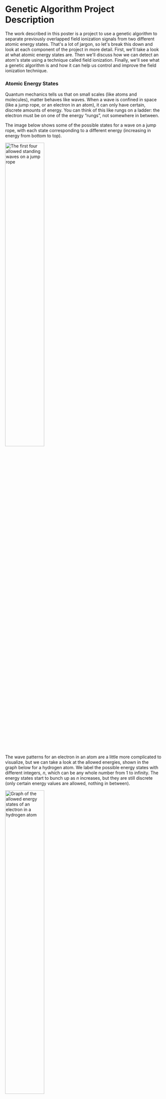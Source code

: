 # Genetic Algorithm Project Description

The work described in this poster is a project to use a genetic algorithm to separate previously overlapped field ionization signals from two different atomic energy states. That's a lot of jargon, so let's break this down and look at each component of the project in more detail. First, we'll take a look at what atomic energy states are. Then we'll discuss how we can detect an atom's state using a technique called field ionization. Finally, we'll see what a genetic algorithm is and how it can help us control and improve the field ionization technique.


### Atomic Energy States
Quantum mechanics tells us that on small scales (like atoms and molecules), matter behaves like waves. When a wave is confined in space (like a jump rope, or an electron in an atom), it can only have certain, discrete amounts of energy. You can think of this like rungs on a ladder: the electron must be on one of the energy “rungs”, not somewhere in between. 

The image below shows some of the possible states for a wave on a jump rope, with each state corresponding to a different energy (increasing in energy from bottom to top). 

<img src="./Images/jump_rope_states.gif" width="50%" alt="The first four allowed standing waves on a jump rope">

The wave patterns for an electron in an atom are a little more complicated to visualize, but we can take a look at the allowed energies, shown in the graph below for a hydrogen atom. We label the possible energy states with different integers, *n*, which can be any whole number from 1 to infinity. The energy states start to bunch up as *n* increases, but they are still discrete (only certain energy values are allowed, nothing in between).

<img src="./Images/hydrogen_states.png" width="50%" alt="Graph of the allowed energy states of an electron in a hydrogen atom"> 

### Field Ionization
I study atoms on high rungs of the energy ladder (“Rydberg” atoms), with *n* ≈ 30 and above. In each experiment, I use one of several techniques to manipulate the atoms, and then I measure their final energy state. 

To see what energy state the atoms are in, I use a detection method called *field ionization*. When you apply an electric field to an electron, it starts to move in the opposite direction as the electric field due to the electron's negative charge. But in an atom, the negatively-charged electron is attracted to the positively-charged nucleus, which tries to keep the electron in place. If you apply an electric field that is strong enough, the electron can break away from the pull of the nucleus (this is called *ionizing* the atom), and we can detect it. This process depends on the energy state of the electron. It is easier for an electric field to ionize electrons in higher energy states, since these electrons are already closer to breaking free of the nucleus compared to lower energy electrons. 

The process of field ionization is shown schematically in the figure below. On the left side, the red curve represents the pull of the nucleus, creating a "well" for the electrons to sit in. The green line is the energy associated with the applied electric field, which becomes steeper as the electric field increases over the course of the animation. The blue curve is the combination of the effects of the nucleus and the electric field. As the electric field is increased, it effectively tips the well to one side, allowing the electron to escape. The horizontal black lines represent different possible energy states of the electron. Electrons in the highest energy state are ionized at lower electric fields, when the well is not tipped over as much. Lower energy states need higher electric fields in order to be ionized. 

<img src="./Images/field_ionization.gif" alt="Animation showing a classical description of the selective field ionization detection method">

To tell which states the atoms were in, we slowly increase the strength of the electric field over time (shown by the green graph on the top right). We see peaks in our detector corresponding to electrons in different energy states (bottom right graph). The peak on the left of this graph comes from a higher energy state (ionized at a lower electric field), while the peak on the right comes from a lower energy state (ionized at a higher electric field). The size of these peaks corresponds to how many atoms were in a given energy state.

This is how selective field ionization is used to determine the energy state of an electron. Unfortunately, the real world is a bit messier than the description above. When you apply an electric field to an atom, the allowed energies shift and split (shown in Figure 2 of the poster), a phenomenon known as the Stark effect. This causes the signals from electrons in different states to bleed together -- even if the electrons have different energies, if the energies are too close together, they will be indistinguishable in our detector. The result would be something like the two signals shown in Figure 2(e) on the poster (repeated below). Even though the solid, red line and the dashed, blue line come from different states, their detector signals are significantly overlapped. This means that if we have a mix of both states in our system, we won't be able to tell how many atoms are in each state. 

<img src="./Images/overlapped_states.png" width="50%" alt="Simulation of overlapping field ionization signals from two different atomic energy states">

### Genetic Algorithms
In order to be able to distinguish between two overlapping states, I used a genetic algorithm to control the field ionization process. This is the main result presented in the poster. Before we dive into how the genetic algorithm is able to control field ionization, let's look at what it is and how it works.

A genetic algorithm is an artificial intelligence technique that works in analogy to Darwin's theory of evolution. It uses the concepts of competition/"survival of the fittest", procreation, genes, and mutation to "evolve" a solution over many generations. Genetic algorithms are good at solving problems that have a very large number of potential solutions, as long as the general form of the solution is well-defined and there is a clear criteria to measure how "good" a solution is. 

For example, let's say you want to generate directions for driving from point A to point B. There are many different ways to get from A to B. Each solution would be a set of instructions to go left, right, or straight at each intersection. The criteria for selecting the "best" solution might be to minimize the travel time. Note that a genetic algorithm is not necessarily the best way to solve this problem in real life, but it's a good example to help us understand how the algorithm works. Let's explore the details of a genetic algorithm using this example of driving from A to B. 

The first step of a genetic algorithm is to create an initial population of many potential solutions (the first generation for our "species"). Each individual of the population is described by a set of "genes." In our example, the genes for one member of the population would be a set of turning instructions. Next, we would calculate a *fitness score* which measures how well each individual in the population achieves the target goal. In the driving example, the fitness score might be 1 divided by the travel time (short travel times correspond to high fitness). To produce a second generation of (better) solutions, we will use the concept of survival of the fittest. The solutions from the first generation with the highest fitness scores will be selected as parents. We create offspring by combining genes from two of the parents. For example, we could take the first half of the  turning instructions from one parent and the second half from another parent. After creating a group of "children" making up the second generation of solutions, we can "mutate" some of the genes by randomly changing a few of the turning instructions. This introduces genetic variety, allowing the algorithm to find new solutions which could be better than any combinations of the previous generation. Once we have a second generation of solutions, we evaluate the fitness scores, and repeat the process over again. This continues for many generations, until the best solution in the final generation is close enough to our target goal. The process described above is shown visually in Figure 5 from the poster (repeated below). 

<img src="./Images/GA_flowchart.png" width="40%" alt="Flowchart describing the genetic algorithm process">

### Using a Genetic Algorithm to Control Field Ionization
So how can we use a genetic algorithm to improve our ability to distinguish atomic states with field ionization? It turns out that the shape of the ionization signal (e.g., Figure 2(e)) is very sensitive to how quickly the electric field is increased for each instant during the ionization process. If we add a small "wiggle" on top of the steadily increasing electric field, we can control the shape of the ionization signal. This is shown schematically in Figure 4 from the poster. The green curve is the steadily increasing electric field, and the red graph is the small "wiggle" (called a *perturbation*) in the electric field. Note that the scales on the graphs are different, so the perturbation is much smaller than the increasing electric field. When these two fields are added together, we get the blue graph on the right. The inset in this graph shows that the field has small variations up and down as it increases. 

The genetic algorithm is used to determine the perturbation needed to get the desired ionization signal shape. Since there are a large number of "wiggles" in each possible perturbation, calculating the best perturbation using conventional methods would be impossible. Instead, we start with an initial population of random perturbations, calculate the fitness scores (how well they achieve the target signal shape), and evolve the perturbations over many generations. 

We used this technique to separate the overlapping ionization signals from two different atomic states. Our results are shown in Figure 6. Each column of this figure is a different experiment, using a different way of calculating fitness scores. The first row of graphs (a - c) shows the overlapping signals from the two states prior to running the genetic algorithm. In these graphs, the red and blue signals are both spread out over the range from 40 ns to 120 ns. The middle row (d - f) shows the best separation we achieved during the last generation of the genetic algorithm. Notice how the red signal is generally pushed to the left and the blue signal is pushed right. There are still some places where the signals are overlapped, but the large peaks in the red correspond to a small blue signal, and vice versa. The graphs in the bottom row (g - i) show how the overlap between the two states decreases over the generations. For our best result, we were able to decrease the overlap between these two states from 77% initially to 15% after running the genetic algorithm. This is a large improvement, but we would ideally like to get this down to 0% overlap. There are several ways we might adjust the genetic algorithm or the experimental setup to try to improve the performance. For example, we could change the number of population members, the mutation rate, or how the fitness score is calculated. 